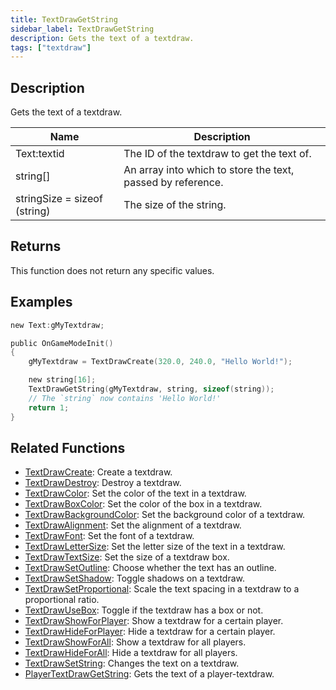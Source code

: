 ```yaml
---
title: TextDrawGetString
sidebar_label: TextDrawGetString
description: Gets the text of a textdraw.
tags: ["textdraw"]
---
```


<VersionWarn version='omp v1.1.0.2612' />

## Description

Gets the text of a textdraw.

| Name                         | Description                                                 |
| ---------------------------- | ----------------------------------------------------------- |
| Text:textid                  | The ID of the textdraw to get the text of.                  |
| string[]                     | An array into which to store the text, passed by reference. |
| stringSize = sizeof (string) | The size of the string.                                     |

## Returns

This function does not return any specific values.

## Examples

```c
new Text:gMyTextdraw;

public OnGameModeInit()
{
    gMyTextdraw = TextDrawCreate(320.0, 240.0, "Hello World!");

    new string[16];
    TextDrawGetString(gMyTextdraw, string, sizeof(string));
    // The `string` now contains 'Hello World!'
    return 1;
}
```

## Related Functions

- [TextDrawCreate](TextDrawCreate): Create a textdraw.
- [TextDrawDestroy](TextDrawDestroy): Destroy a textdraw.
- [TextDrawColor](TextDrawColor): Set the color of the text in a textdraw.
- [TextDrawBoxColor](TextDrawBoxColor): Set the color of the box in a textdraw.
- [TextDrawBackgroundColor](TextDrawBackgroundColor): Set the background color of a textdraw.
- [TextDrawAlignment](TextDrawAlignment): Set the alignment of a textdraw.
- [TextDrawFont](TextDrawFont): Set the font of a textdraw.
- [TextDrawLetterSize](TextDrawLetterSize): Set the letter size of the text in a textdraw.
- [TextDrawTextSize](TextDrawTextSize): Set the size of a textdraw box.
- [TextDrawSetOutline](TextDrawSetOutline): Choose whether the text has an outline.
- [TextDrawSetShadow](TextDrawSetShadow): Toggle shadows on a textdraw.
- [TextDrawSetProportional](TextDrawSetProportional): Scale the text spacing in a textdraw to a proportional ratio.
- [TextDrawUseBox](TextDrawUseBox): Toggle if the textdraw has a box or not.
- [TextDrawShowForPlayer](TextDrawShowForPlayer): Show a textdraw for a certain player.
- [TextDrawHideForPlayer](TextDrawHideForPlayer): Hide a textdraw for a certain player.
- [TextDrawShowForAll](TextDrawShowForAll): Show a textdraw for all players.
- [TextDrawHideForAll](TextDrawHideForAll): Hide a textdraw for all players.
- [TextDrawSetString](TextDrawSetString): Changes the text on a textdraw.
- [PlayerTextDrawGetString](PlayerTextDrawGetString): Gets the text of a player-textdraw.

